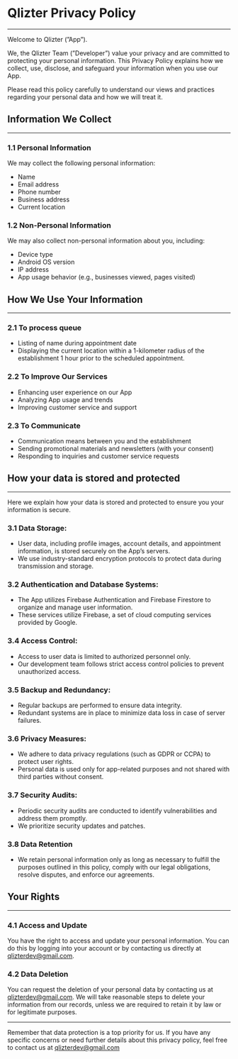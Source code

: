 # Qlizter Privacy Policy

---

Welcome to Qlizter (”App”). 

We, the Qlizter Team (”Developer”) value your privacy and are committed to protecting your personal information. This Privacy Policy explains how we collect, use, disclose, and safeguard your information when you use our App. 

Please read this policy carefully to understand our views and practices regarding your personal data and how we will treat it.

## **Information We Collect**

---

### **1.1 Personal Information**

We may collect the following personal information:

- Name
- Email address
- Phone number
- Business address
- Current location

### **1.2 Non-Personal Information**

We may also collect non-personal information about you, including:

- Device type
- Android OS version
- IP address
- App usage behavior (e.g., businesses viewed, pages visited)

## **How We Use Your Information**

---

### **2.1 To process queue**

- Listing of name during appointment date
- Displaying the current location within a 1-kilometer radius of the establishment 1 hour prior to the scheduled appointment.

### **2.2 To Improve Our Services**

- Enhancing user experience on our App
- Analyzing App usage and trends
- Improving customer service and support

### **2.3 To Communicate**

- Communication means between you and the establishment
- Sending promotional materials and newsletters (with your consent)
- Responding to inquiries and customer service requests

## How your data is stored and protected

---

Here we explain how your data is stored and protected to ensure you your information is secure.

### **3.1 Data Storage:**

- User data, including profile images, account details, and appointment information, is stored securely on the App’s servers.
- We use industry-standard encryption protocols to protect data during transmission and storage.

### **3.2 Authentication and Database Systems:**

- The App utilizes Firebase Authentication and Firebase Firestore to organize and manage user information.
- These services utilize Firebase, a set of cloud computing services provided by Google.

### **3.4 Access Control:**

- Access to user data is limited to authorized personnel only.
- Our development team follows strict access control policies to prevent unauthorized access.

### **3.5 Backup and Redundancy:**

- Regular backups are performed to ensure data integrity.
- Redundant systems are in place to minimize data loss in case of server failures.

### **3.6 Privacy Measures:**

- We adhere to data privacy regulations (such as GDPR or CCPA) to protect user rights.
- Personal data is used only for app-related purposes and not shared with third parties without consent.

### **3.7 Security Audits:**

- Periodic security audits are conducted to identify vulnerabilities and address them promptly.
- We prioritize security updates and patches.

### **3.8 Data Retention**

- We retain personal information only as long as necessary to fulfill the purposes outlined in this policy, comply with our legal obligations, resolve disputes, and enforce our agreements.

## **Your Rights**

---

### **4.1 Access and Update**

You have the right to access and update your personal information. You can do this by logging into your account or by contacting us directly at [qlizterdev@gmail.com](mailto:qlizterdev@gmail.com).

### **4.2 Data Deletion**

You can request the deletion of your personal data by contacting us at [qlizterdev@gmail.com](mailto:qlizterdev@gmail.com). We will take reasonable steps to delete your information from our records, unless we are required to retain it by law or for legitimate purposes.

---

Remember that data protection is a top priority for us. If you have any specific concerns or need further details about this privacy policy, feel free to contact us at [qlizterdev@gmail.com](mailto:qlizterdev@gmail.com)
